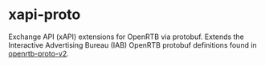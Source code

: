 # xapi-proto
Exchange API (xAPI) extensions for OpenRTB via protobuf. Extends the Interactive Advertising Bureau (IAB) OpenRTB protobuf definitions found in [openrtb-proto-v2](https://github.com/InteractiveAdvertisingBureau/openrtb-proto-v2).
